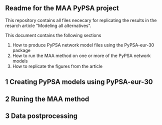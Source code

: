 ## Readme for the MAA PyPSA project

This repository contains all files nececary for replicating the results in the resarch article "Modeling all alternatives". 

This document contains the following sections  
1) How to produce PyPSA network model files using the PyPSA-eur-30 package 
2) How to run the MAA method on one or more of the PyPSA network models
3) How to replicate the figures from the article 

## 1 Creating PyPSA models using PyPSA-eur-30



## 2 Runing the MAA method 


## 3 Data postprocessing 